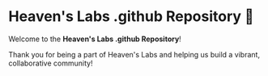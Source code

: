 # Heaven's Labs .github Repository 🌟

Welcome to the **Heaven's Labs .github Repository**!

Thank you for being a part of Heaven's Labs and helping us build a vibrant, collaborative community!
